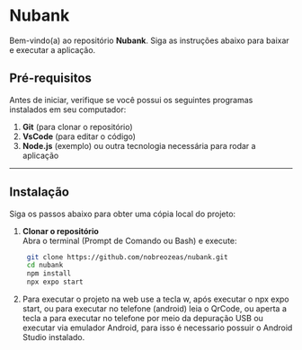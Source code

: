 # Nubank

Bem-vindo(a) ao repositório **Nubank**. Siga as instruções abaixo para baixar e executar a aplicação.


## Pré-requisitos

Antes de iniciar, verifique se você possui os seguintes programas instalados em seu computador:

1. **Git** (para clonar o repositório)
2.  **VsCode** (para editar o código)
3. **Node.js** (exemplo) ou outra tecnologia necessária para rodar a aplicação

---

## Instalação

Siga os passos abaixo para obter uma cópia local do projeto:

1. **Clonar o repositório**  
   Abra o terminal (Prompt de Comando ou Bash) e execute:
   ```bash
    git clone https://github.com/nobreozeas/nubank.git
    cd nubank
    npm install
    npx expo start
    ```

2. Para executar o projeto na web use a tecla w, após executar o npx expo start, ou para executar no telefone (android) leia o QrCode, ou aperta a tecla a para executar no telefone por meio da depuração USB ou executar via emulador Android, para isso é necessario possuir o Android Studio instalado.


